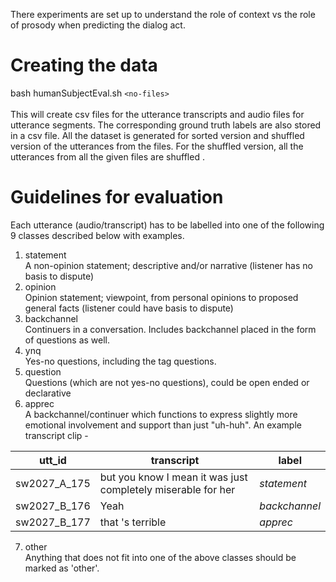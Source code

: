 There experiments are set up to understand the role of context vs the role of prosody when predicting the dialog act. 
# Creating the data #
bash humanSubjectEval.sh `<no-files>` <br />
<br />
This will create csv files for the utterance transcripts and audio files for utterance segments. The corresponding ground truth labels are also stored in a csv file. All the dataset is generated for sorted version and shuffled version of the utterances from the files. For the shuffled version, all the utterances from all the given files are shuffled . 

# Guidelines for evaluation #
Each utterance (audio/transcript) has to be labelled into one of the following 9 classes described below with examples. <br />
1. statement <br />
A non-opinion statement; descriptive and/or narrative (listener has no basis to dispute)
2. opinion <br />
Opinion statement; viewpoint, from personal opinions to proposed general facts  (listener could have basis to dispute)
3. backchannel <br />
Continuers in a conversation. Includes backchannel placed in the form of questions as well.
4. ynq <br />
Yes-no questions, including the tag questions.
5. question <br />
Questions (which are not yes-no questions), could be open ended or declarative
6. apprec <br />
A backchannel/continuer which functions to express slightly more emotional involvement and support than just "uh-huh". An example transcript clip - 

utt_id        | transcript        | label
------------- | ----------------- | -------------
sw2027_A_175     | but you know I mean it was just completely miserable for her           | *statement*
sw2027_B_176     | Yeah              | *backchannel*
sw2027_B_177     | that 's terrible  | *apprec*

7. other <br />
Anything that does not fit into one of the above classes should be marked as 'other'. 
